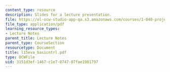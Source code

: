 ```yaml
---
content_type: resource
description: Slides for a lecture presentation.
file: https://ol-ocw-studio-app-qa.s3.amazonaws.com/courses/1-040-project-management-spring-2004/3151d3ef1467c1e7874707fae1981797_l15eva_basicntrl.pdf
file_type: application/pdf
learning_resource_types:
- Lecture Notes
parent_title: Lecture Notes
parent_type: CourseSection
resourcetype: Document
title: l15eva_basicntrl.pdf
type: OCWFile
uid: 3151d3ef-1467-c1e7-8747-07fae1981797
---
```

